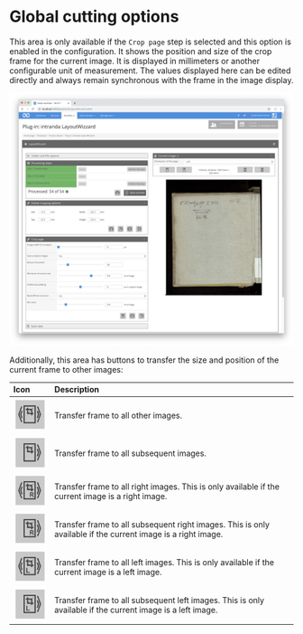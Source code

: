 # Global cutting options

This area is only available if the `Crop page` step is selected and this option is enabled in the configuration. It shows the position and size of the crop frame for the current image. It is displayed in millimeters or another configurable unit of measurement. The values displayed here can be edited directly and always remain synchronous with the frame in the image display.

![Global cutting options with the associated options](../../../../.gitbook/assets/layoutwizzard_07.png)

Additionally, this area has buttons to transfer the size and position of the current frame to other images:

| Icon | Description |
| :--- | :--- |
| ![](../../../../.gitbook/assets/layoutwizzard_30.png)  | Transfer frame to all other images. |
| ![](../../../../.gitbook/assets/layoutwizzard_31.png)  | Transfer frame to all subsequent images. |
| ![](../../../../.gitbook/assets/layoutwizzard_41.png)  | Transfer frame to all right images. This is only available if the current image is a right image. |
| ![](../../../../.gitbook/assets/layoutwizzard_42.png)  | Transfer frame to all subsequent right images. This is only available if the current image is a right image. |
| ![](../../../../.gitbook/assets/layoutwizzard_32.png)  | Transfer frame to all left images. This is only available if the current image is a left image. |
| ![](../../../../.gitbook/assets/layoutwizzard_33.png)  | Transfer frame to all subsequent left images. This is only available if the current image is a left image. |



